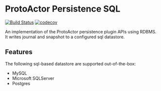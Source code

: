 # ProtoActor Persistence SQL

[![Build Status](https://www.travis-ci.com/Tochemey/protoactor-persistence-sql.svg?branch=master)](https://www.travis-ci.com/Tochemey/protoactor-persistence-sql)
[![codecov](https://codecov.io/gh/Tochemey/protoactor-persistence-sql/branch/master/graph/badge.svg?token=HVCXK21FQU)](https://codecov.io/gh/Tochemey/protoactor-persistence-sql)

An implementation of the ProtoActor persistence plugin APIs using RDBMS. It writes journal and snapshot to a configured
sql datastore.

## Features

The following sql-based datastore are supported out-of-the-box:

- MySQL
- Microsoft SQLServer
- Postgres